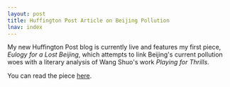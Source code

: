 ```yaml
---
layout: post
title: Huffington Post Article on Beijing Pollution
lnav: index
---
```


My new Huffington Post blog is currently live and features my first piece, _Eulogy for a Lost Beijing_, which attempts to link Beijing's current pollution woes with a literary analysis of Wang Shuo's work _Playing for Thrills_.

You can read the piece [here](http://www.huffingtonpost.com/kaitlin-solimine/beijing-china-pollution_b_2474850.html).